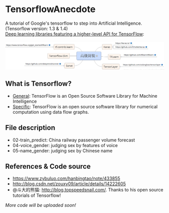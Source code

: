 # TensorflowAnecdote
A tutorial of Google's tensorflow to step into Artificial Intelligence. (Tensorflow version: 1.3 & 1.4)<br>
[Deep learning libraries featuring a higher-level API for TensorFlow](https://blog.csdn.net/chenhaifeng2016/article/details/73935156):<br><br>
![](higher_api.png)

## What is Tensorflow?
* [General](https://www.tensorflow.org/): TensorFlow is an Open Source Software Library for Machine Intelligence
* [Specific](https://www.tensorflow.org/): TensorFlow is an open source software library for numerical computation using data flow graphs.

## File description
* 02-train_predict: China railway passenger volume forecast
* 04-voice_gender: judging sex by features of voice
* 05-name_gender: judging sex by Chinese name

## References & Code source
* https://www.zybuluo.com/hanbingtao/note/433855
* http://blog.csdn.net/zouxy09/article/details/14222605
* @斗大的熊猫: http://blog.topspeedsnail.com/. Thanks to his open source tutorials of Tensorflow!


_More code will be uploaded soon!_
